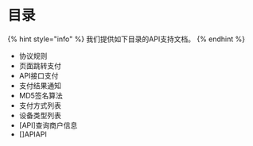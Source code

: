 # 目录

{% hint style="info" %}
我们提供如下目录的API支持文档。
{% endhint %}

* 协议规则
* 页面跳转支付
* API接口支付
* 支付结果通知
* MD5签名算法
* 支付方式列表
* 设备类型列表
* \[API]查询商户信息
* \[]APIAPI
